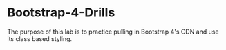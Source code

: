 # Bootstrap-4-Drills

The purpose of this lab is to practice pulling in Bootstrap 4's CDN and use its class based styling.
